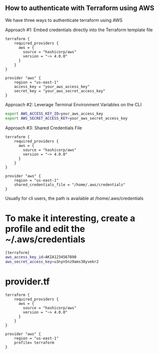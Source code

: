 ## How to authenticate with Terraform using AWS

We have three ways to authenticate terraform using AWS

Approach #1: Embed credentials directly into the Terraform template file

```hcl
terraform {
    required_providers {
      aws = {
        source = "hashicorp/aws"
        version = "~> 4.0.0"
      }
    }
}

provider "aws" {
    region = "us-east-1"
    access_key = "your_aws_access_key"
    secret_key = "your_aws_secret_access_key"
}
```


Approach #2: Leverage Terminal Environment Variables on the CLI

```bash
export AWS_ACCESS_KEY_ID=your_aws_access_key
export AWS_SECRET_ACCESS_KEY=your_aws_secret_access_key
```


Approach #3: Shared Credentials File

```hcl
terraform {
    required_providers {
      aws = {
        source = "hashicorp/aws"
        version = "~> 4.0.0"
      }
    }
}

provider "aws" {
    region = "us-east-1"
    shared_credentials_file = "/home/.aws/credentials"
}
```

Usually for cli users, the path is available at /home/.aws/credentials

# To make it interesting, create a profile and edit the ~/.aws/credentials 

```bash
[terraform]
aws_access_key_id=AKIA1234567890
aws_secret_access_key=u3nyn5nz9ams38yvekr2
```

# provider.tf

```hcl
terraform {
    required_providers {
      aws = {
        source = "hashicorp/aws"
        version = "~> 4.0.0"
      }
    }
}

provider "aws" {
    region = "us-east-1"
    profile= terraform
}
```

